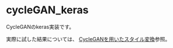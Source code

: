 # cycleGAN_keras

CycleGANのkeras実装です。

実際に試した結果については、
[CycleGANを用いたスタイル変換](https://qiita.com/hrs1985/items/926f9c4e635aac659675)参照。
